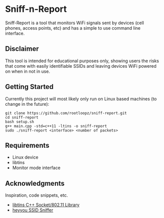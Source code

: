 # Sniff-n-Report

Sniff-Report is a tool that monitors WiFi signals sent by devices (cell phones, access points, etc) and has a simple to use command line interface. 

## Disclaimer

This tool is intended for educational purposes only, showing users the risks that come with easily identifiable SSIDs and leaving devices WiFi powered on when in not in use.

## Getting Started

Currently this project will most likely only run on Linux based machines (to change in the future):

```
git clone https://github.com/rootloopz/sniff-report.git
cd sniff-report
bash setup.sh
g++ main.cpp -std=c++11 -ltins -o sniff-report
sudo ./sniff-report <interface> <number of packets>
```

## Requirements

* Linux device
* libtins
* Monitor mode interface

## Acknowledgments

Inspiration, code snippets, etc.
* [libtins C++ Socket/802.11 Library](http://libtins.github.io/)
* [heyyou SSID Sniffer](https://github.com/abzicht/heyyou)
